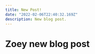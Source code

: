 ```yaml
---
title: New Post!
date: "2022-02-06T22:40:32.169Z"
description: New blog post.
---
```


# Zoey new blog post